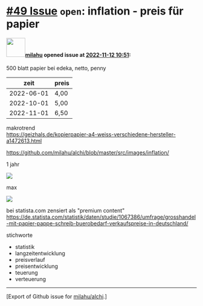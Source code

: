 # [\#49 Issue](https://github.com/milahu/alchi/issues/49) `open`: inflation - preis für papier

#### <img src="https://avatars.githubusercontent.com/u/12958815?v=4" width="50">[milahu](https://github.com/milahu) opened issue at [2022-11-12 10:51](https://github.com/milahu/alchi/issues/49):

500 blatt papier bei edeka, netto, penny

<table>
<thead>
<tr class="header">
<th>zeit</th>
<th>preis</th>
</tr>
</thead>
<tbody>
<tr class="odd">
<td>2022-06-01</td>
<td>4,00</td>
</tr>
<tr class="even">
<td>2022-10-01</td>
<td>5,00</td>
</tr>
<tr class="odd">
<td>2022-11-01</td>
<td>6,50</td>
</tr>
</tbody>
</table>

makrotrend  
<https://geizhals.de/kopierpapier-a4-weiss-verschiedene-hersteller-a1472613.html>

<https://github.com/milahu/alchi/blob/master/src/images/inflation/>

1 jahr

![](https://github.com/milahu/alchi/raw/master/src/images/inflation/Preisentwicklung%20Kopierpapier%20A4%20wei%C3%9F%2080g_m2%20500%20Blatt%20(verschiedene%20Hersteller).1jahr.png)

max

![](https://github.com/milahu/alchi/raw/master/src/images/inflation/Preisentwicklung%20Kopierpapier%20A4%20wei%C3%9F%2080g_m2%20500%20Blatt%20(verschiedene%20Hersteller).max.png)

bei statista.com zensiert als "premium content"  
<https://de.statista.com/statistik/daten/studie/1067386/umfrage/grosshandel-mit-papier-pappe-schreib-buerobedarf-verkaufspreise-in-deutschland/>

stichworte

-   statistik
-   langzeitentwicklung
-   preisverlauf
-   preisentwicklung
-   teuerung
-   verteuerung

------------------------------------------------------------------------

\[Export of Github issue for
[milahu/alchi](https://github.com/milahu/alchi).\]
